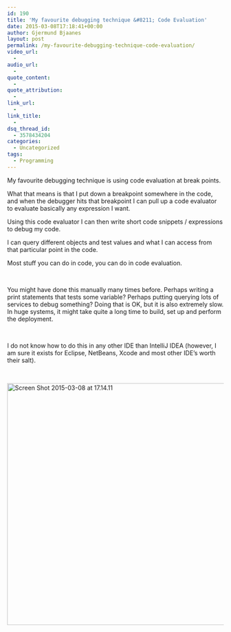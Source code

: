 ```yaml
---
id: 190
title: 'My favourite debugging technique &#8211; Code Evaluation'
date: 2015-03-08T17:18:41+00:00
author: Gjermund Bjaanes
layout: post
permalink: /my-favourite-debugging-technique-code-evaluation/
video_url:
  - 
audio_url:
  - 
quote_content:
  - 
quote_attribution:
  - 
link_url:
  - 
link_title:
  - 
dsq_thread_id:
  - 3578434204
categories:
  - Uncategorized
tags:
  - Programming
---
```

My favourite debugging technique is using code evaluation at break points. 

What that means is that I put down a breakpoint somewhere in the code, and when the debugger hits that breakpoint I can pull up a code evaluator to evaluate basically any expression I want. 

<!--more-->
Using this code evaluator I can then write short code snippets / expressions to debug my code. 

I can query different objects and test values and what I can access from that particular point in the code. 

Most stuff you can do in code, you can do in code evaluation.

&nbsp;

You might have done this manually many times before. Perhaps writing a print statements that tests some variable? Perhaps putting querying lots of services to debug something? Doing that is OK, but it is also extremely slow. In huge systems, it might take quite a long time to build, set up and perform the deployment.

&nbsp;

I do not know how to do this in any other IDE than IntelliJ IDEA (however, I am sure it exists for Eclipse, NetBeans, Xcode and most other IDE’s worth their salt).

&nbsp;

[<img class="alignnone wp-image-191" src="http://maximumdeveloper.com/wp-content/uploads/2015/03/Screen-Shot-2015-03-08-at-17.14.11.png" alt="Screen Shot 2015-03-08 at 17.14.11" width="880" height="562" srcset="http://gjermundbjaanes.com/wp-content/uploads/2015/03/Screen-Shot-2015-03-08-at-17.14.11.png 1323w, http://gjermundbjaanes.com/wp-content/uploads/2015/03/Screen-Shot-2015-03-08-at-17.14.11-300x192.png 300w, http://gjermundbjaanes.com/wp-content/uploads/2015/03/Screen-Shot-2015-03-08-at-17.14.11-1024x654.png 1024w, http://gjermundbjaanes.com/wp-content/uploads/2015/03/Screen-Shot-2015-03-08-at-17.14.11-945x604.png 945w, http://gjermundbjaanes.com/wp-content/uploads/2015/03/Screen-Shot-2015-03-08-at-17.14.11-600x383.png 600w" sizes="(max-width: 880px) 100vw, 880px" />](http://maximumdeveloper.com/wp-content/uploads/2015/03/Screen-Shot-2015-03-08-at-17.14.11.png)

<div class="addtoany_share_save_container addtoany_content_bottom">
  <div class="a2a_kit a2a_kit_size_32 addtoany_list a2a_target" id="wpa2a_18">
    <a class="a2a_button_facebook" href="http://www.addtoany.com/add_to/facebook?linkurl=http%3A%2F%2Fgjermundbjaanes.com%2Fmy-favourite-debugging-technique-code-evaluation%2F&linkname=My%20favourite%20debugging%20technique%20%E2%80%93%20Code%20Evaluation" title="Facebook" rel="nofollow" target="_blank"></a><a class="a2a_button_twitter" href="http://www.addtoany.com/add_to/twitter?linkurl=http%3A%2F%2Fgjermundbjaanes.com%2Fmy-favourite-debugging-technique-code-evaluation%2F&linkname=My%20favourite%20debugging%20technique%20%E2%80%93%20Code%20Evaluation" title="Twitter" rel="nofollow" target="_blank"></a><a class="a2a_button_google_plus" href="http://www.addtoany.com/add_to/google_plus?linkurl=http%3A%2F%2Fgjermundbjaanes.com%2Fmy-favourite-debugging-technique-code-evaluation%2F&linkname=My%20favourite%20debugging%20technique%20%E2%80%93%20Code%20Evaluation" title="Google+" rel="nofollow" target="_blank"></a><a class="a2a_dd addtoany_share_save" href="https://www.addtoany.com/share"></a>
  </div>
</div>